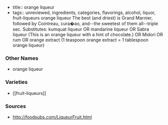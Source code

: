 - title:: orange liqueur
- tags:: unreviewed, ingredients, categories, flavorings, alcohol, liquor, fruit-liqueurs
orange liqueur The best (and driest) is Grand Marnier, followed by Cointreau, cura�ao, and--the sweetest of them all--triple sec. Substitutes: kumquat liqueur OR mandarine liqueur OR Sabra liqueur (This is an orange liqueur with a hint of chocolate.) OR Midori OR rum OR orange extract (1 teaspoon orange extract = 1 tablespoon orange liqueur)

### Other Names

* orange liqueur

### Varieties

* [[fruit-liqueurs]]

### Sources
* http://foodsubs.com/LiqueurFruit.html
